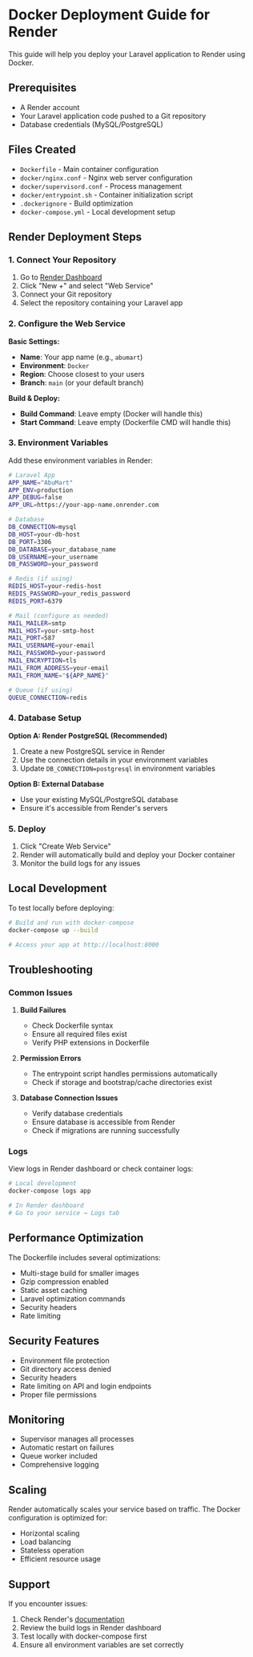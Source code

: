 # Docker Deployment Guide for Render

This guide will help you deploy your Laravel application to Render using Docker.

## Prerequisites

- A Render account
- Your Laravel application code pushed to a Git repository
- Database credentials (MySQL/PostgreSQL)

## Files Created

- `Dockerfile` - Main container configuration
- `docker/nginx.conf` - Nginx web server configuration
- `docker/supervisord.conf` - Process management
- `docker/entrypoint.sh` - Container initialization script
- `.dockerignore` - Build optimization
- `docker-compose.yml` - Local development setup

## Render Deployment Steps

### 1. Connect Your Repository

1. Go to [Render Dashboard](https://dashboard.render.com/)
2. Click "New +" and select "Web Service"
3. Connect your Git repository
4. Select the repository containing your Laravel app

### 2. Configure the Web Service

**Basic Settings:**
- **Name**: Your app name (e.g., `abumart`)
- **Environment**: `Docker`
- **Region**: Choose closest to your users
- **Branch**: `main` (or your default branch)

**Build & Deploy:**
- **Build Command**: Leave empty (Docker will handle this)
- **Start Command**: Leave empty (Dockerfile CMD will handle this)

### 3. Environment Variables

Add these environment variables in Render:

```bash
# Laravel App
APP_NAME="AbuMart"
APP_ENV=production
APP_DEBUG=false
APP_URL=https://your-app-name.onrender.com

# Database
DB_CONNECTION=mysql
DB_HOST=your-db-host
DB_PORT=3306
DB_DATABASE=your_database_name
DB_USERNAME=your_username
DB_PASSWORD=your_password

# Redis (if using)
REDIS_HOST=your-redis-host
REDIS_PASSWORD=your_redis_password
REDIS_PORT=6379

# Mail (configure as needed)
MAIL_MAILER=smtp
MAIL_HOST=your-smtp-host
MAIL_PORT=587
MAIL_USERNAME=your-email
MAIL_PASSWORD=your-password
MAIL_ENCRYPTION=tls
MAIL_FROM_ADDRESS=your-email
MAIL_FROM_NAME="${APP_NAME}"

# Queue (if using)
QUEUE_CONNECTION=redis
```

### 4. Database Setup

**Option A: Render PostgreSQL (Recommended)**
1. Create a new PostgreSQL service in Render
2. Use the connection details in your environment variables
3. Update `DB_CONNECTION=postgresql` in environment variables

**Option B: External Database**
- Use your existing MySQL/PostgreSQL database
- Ensure it's accessible from Render's servers

### 5. Deploy

1. Click "Create Web Service"
2. Render will automatically build and deploy your Docker container
3. Monitor the build logs for any issues

## Local Development

To test locally before deploying:

```bash
# Build and run with docker-compose
docker-compose up --build

# Access your app at http://localhost:8000
```

## Troubleshooting

### Common Issues

1. **Build Failures**
   - Check Dockerfile syntax
   - Ensure all required files exist
   - Verify PHP extensions in Dockerfile

2. **Permission Errors**
   - The entrypoint script handles permissions automatically
   - Check if storage and bootstrap/cache directories exist

3. **Database Connection Issues**
   - Verify database credentials
   - Ensure database is accessible from Render
   - Check if migrations are running successfully

### Logs

View logs in Render dashboard or check container logs:

```bash
# Local development
docker-compose logs app

# In Render dashboard
# Go to your service → Logs tab
```

## Performance Optimization

The Dockerfile includes several optimizations:

- Multi-stage build for smaller images
- Gzip compression enabled
- Static asset caching
- Laravel optimization commands
- Security headers
- Rate limiting

## Security Features

- Environment file protection
- Git directory access denied
- Security headers
- Rate limiting on API and login endpoints
- Proper file permissions

## Monitoring

- Supervisor manages all processes
- Automatic restart on failures
- Queue worker included
- Comprehensive logging

## Scaling

Render automatically scales your service based on traffic. The Docker configuration is optimized for:

- Horizontal scaling
- Load balancing
- Stateless operation
- Efficient resource usage

## Support

If you encounter issues:

1. Check Render's [documentation](https://render.com/docs)
2. Review the build logs in Render dashboard
3. Test locally with docker-compose first
4. Ensure all environment variables are set correctly
